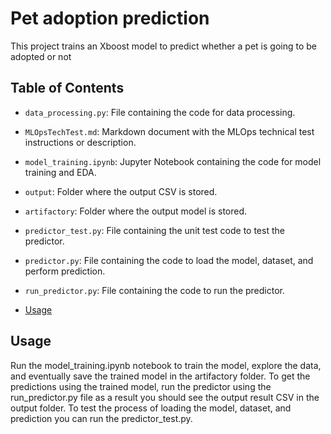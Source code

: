 # Pet adoption prediction

This project trains an Xboost model to predict whether a pet is going to be adopted or not

## Table of Contents
- `data_processing.py`: File containing the code for data processing.
- `MLOpsTechTest.md`: Markdown document with the MLOps technical test instructions or description.
- `model_training.ipynb`: Jupyter Notebook containing the code for model training and EDA.
- `output`: Folder where the output CSV is  stored.
- `artifactory`: Folder where the output model is  stored.
- `predictor_test.py`: File containing the unit test code to test the predictor.
- `predictor.py`: File containing the code to load the model, dataset, and perform prediction.
- `run_predictor.py`: File containing the code to run the predictor.

- [Usage](#usage)

## Usage
Run the model_training.ipynb notebook to train the model, explore the data, and eventually save the trained model in the artifactory folder.
To get the predictions using the trained model, run the predictor using the run_predictor.py file as a result you should see the output result CSV in the output folder.
To test the process of loading the model, dataset, and prediction you can run the predictor_test.py.

